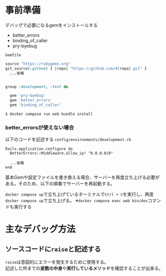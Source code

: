 # 事前準備
デバッグで必要になるgemをインストールする
- better_errors
- binding_of_caller
- pry-byebug

`Gemfile`
```ruby
source "https://rubygems.org"
git_source(:github) { |repo| "https://github.com/#{repo}.git" }
  ...省略


group :development, :test do

  gem 'pry-byebug'
  gem 'better_errors'
  gem 'binding_of_caller'
```
`$ docker compose run web bundle install`
### better_errorsが使えない場合
以下のコードを記述する
`config/environments/development.rb`
```
Rails.application.configure do
  BetterErrors::Middleware.allow_ip! "0.0.0.0/0"

  ...省略
end
```
基本Gemや設定ファイルを書き換える場合、サーバーを再度立ち上げる必要がある。そのため、以下の順番でサーバーを再起動する。

`docker compose up`で立ち上げているターミナルで`Ctrl + C`を実行し、再度`docker compose up`で立ち上げる。
※`docker compose exec web bin/dev`コマンドも実行する
# 主なデバッグ方法
## ソースコードに`raise`と記述する
`raise`は意図的にエラーを発生するために使用する。<br>
記述した所までの**変数の中身**や**実行しているメソッド**を確認することが出来る。
